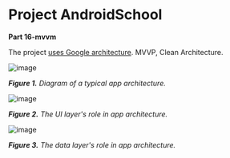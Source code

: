 # Project AndroidSchool 
**Part 16-mvvm**

The project [uses Google architecture](https://developer.android.com/topic/architecture). MVVP, Clean Architecture.

![image](https://github.com/user-attachments/assets/de31c457-4f2b-4af7-a141-d6fce15499b0)

***Figure 1.** Diagram of a typical app architecture.*

![image](https://github.com/user-attachments/assets/b2ed0446-525d-4c42-bfaf-cb2fd567f850)

***Figure 2.** The UI layer's role in app architecture.*

![image](https://github.com/user-attachments/assets/59cd333e-6f17-4b9b-82cd-942a7a282727)

***Figure 3.** The data layer's role in app architecture.*

</details>
